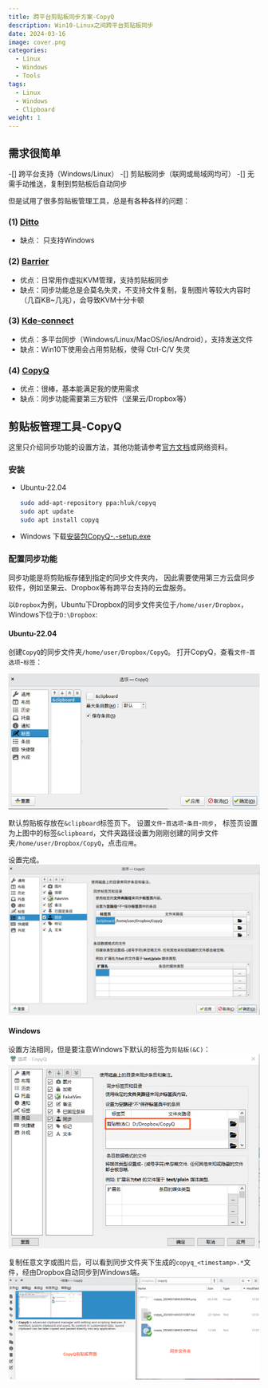 ```yaml
---
title: 跨平台剪贴板同步方案-CopyQ
description: Win10-Linux之间跨平台剪贴板同步
date: 2024-03-16
image: cover.png
categories:
  - Linux
  - Windows
  - Tools
tags:
  - Linux
  - Windows
  - Clipboard
weight: 1
---
```


## 需求很简单
-[] 跨平台支持（Windows/Linux）
-[] 剪贴板同步（联网或局域网均可）
-[] 无需手动推送，复制到剪贴板后自动同步

但是试用了很多剪贴板管理工具，总是有各种各样的问题：

### (1) [Ditto](https://github.com/sabrogden/Ditto)
- 缺点： 只支持Windows
### (2) [Barrier](https://github.com/debauchee/barrier)
- 优点：日常用作虚拟KVM管理，支持剪贴板同步
- 缺点：同步功能总是会莫名失灵，不支持文件复制，复制图片等较大内容时（几百KB~几兆），会导致KVM十分卡顿
### (3) [Kde-connect](https://github.com/debauchee/barrier)
- 优点：多平台同步（Windows/Linux/MacOS/ios/Android），支持发送文件
- 缺点：Win10下使用会占用剪贴板，使得 Ctrl-C/V 失灵
### (4) [CopyQ](https://github.com/hluk/CopyQ)
- 优点：很棒，基本能满足我的使用需求
- 缺点：同步功能需要第三方软件（坚果云/Dropbox等）

## 剪贴板管理工具-CopyQ
这里只介绍同步功能的设置方法，其他功能请参考[官方文档](https://copyq.readthedocs.io/en/latest/)或网络资料。
### 安装
- Ubuntu-22.04
  ```sh
  sudo add-apt-repository ppa:hluk/copyq
  sudo apt update
  sudo apt install copyq
  ```
- Windows
  下载[安装包CopyQ-*.*-setup.exe](https://github.com/hluk/CopyQ/releases)
### 配置同步功能
同步功能是将剪贴板存储到指定的同步文件夹内， 因此需要使用第三方云盘同步软件，例如坚果云、Dropbox等有跨平台支持的云盘服务。

以`Dropbox`为例，Ubuntu下Dropbox的同步文件夹位于`/home/user/Dropbox`，Windows下位于`D:\Dropbox`:
#### Ubuntu-22.04
创建`CopyQ`的同步文件夹`/home/user/Dropbox/CopyQ`。
打开CopyQ，查看`文件`-`首选项`-`标签`：

![tab](./copyq-linux-1.png)

默认剪贴板存放在`&clipboard`标签页下。
设置`文件`-`首选项`-`条目`-`同步`， 标签页设置为上图中的标签`&clipboard`，文件夹路径设置为刚刚创建的同步文件夹`/home/user/Dropbox/CopyQ`，点击`应用`。

设置完成。
![sync](./copyq-linux-2.png)
#### Windows
设置方法相同，但是要注意Windows下默认的标签为`剪贴板(&C)`：
![windows](./copyq-windows-1.png)

复制任意文字或图片后，可以看到同步文件夹下生成的`copyq_<timestamp>.*`文件，经由Dropbox自动同步到Windows端。
![sync-clipboard](./copyq-linux-3.png)

